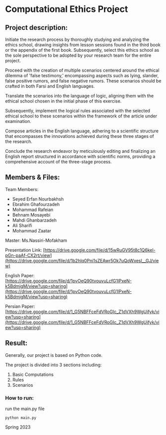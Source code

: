 # Computational Ethics Project

## Project description:

Initiate the research process by thoroughly studying and analyzing the ethics school, drawing insights from lesson sessions found in the third book or the appendix of the first book. Subsequently, select this ethics school as the sole perspective to be adopted by your research team for the entire project.

Proceed with the creation of multiple scenarios centered around the ethical dilemma of 'false testimony,' encompassing aspects such as lying, slander, false positive rumors, and false negative rumors. These scenarios should be crafted in both Farsi and English languages.

Translate the scenarios into the language of logic, aligning them with the ethical school chosen in the initial phase of this exercise.

Subsequently, implement the logical rules associated with the selected ethical school to these scenarios within the framework of the article under examination.

Compose articles in the English language, adhering to a scientific structure that encompasses the innovations achieved during these three stages of the research.

Conclude the research endeavor by meticulously editing and finalizing an English report structured in accordance with scientific norms, providing a comprehensive account of the three-stage process.

## Members & Files:

Team Members:
* Seyed Erfan Nourbakhsh
* Ebrahim Ghafourzadeh
* Mohammad Rafeian
* Behnam Mosayebi
* Mahdi Ghanbarzadeh
* Ali Sharifi
* Mohammad Zaatar

Master: Ms.Nassiri-Mofakham

Presentation Link: [https://drive.google.com/file/d/15wRuGV95t8c1Q6kel-pGn-paAf-CX2rt/view](https://drive.google.com/file/d/1b2hlq0Pni1sZEAwr5Ok7uQoWxesl__GJ/view)

English Paper: [https://drive.google.com/file/d/1pvOeQ90tvouvuLcfG1lPxeN-k5BdmjgM/view?usp=sharing](https://drive.google.com/file/d/1pvOeQ90tvouvuLcfG1lPxeN-k5BdmjgM/view?usp=sharing)

Persian Paper: [https://drive.google.com/file/d/1_G5NBFFceFdVRoGIc_Z1dVXh9WgUifyk/view?usp=sharing](https://drive.google.com/file/d/1_G5NBFFceFdVRoGIc_Z1dVXh9WgUifyk/view?usp=sharing)

## Result:

Generally, our project is based on Python code.

The project is divided into 3 sections including:
1. Basic Computations
2. Rules
3. Scenarios

### How to run:

run the main.py file

    python main.py

Spring 2023
